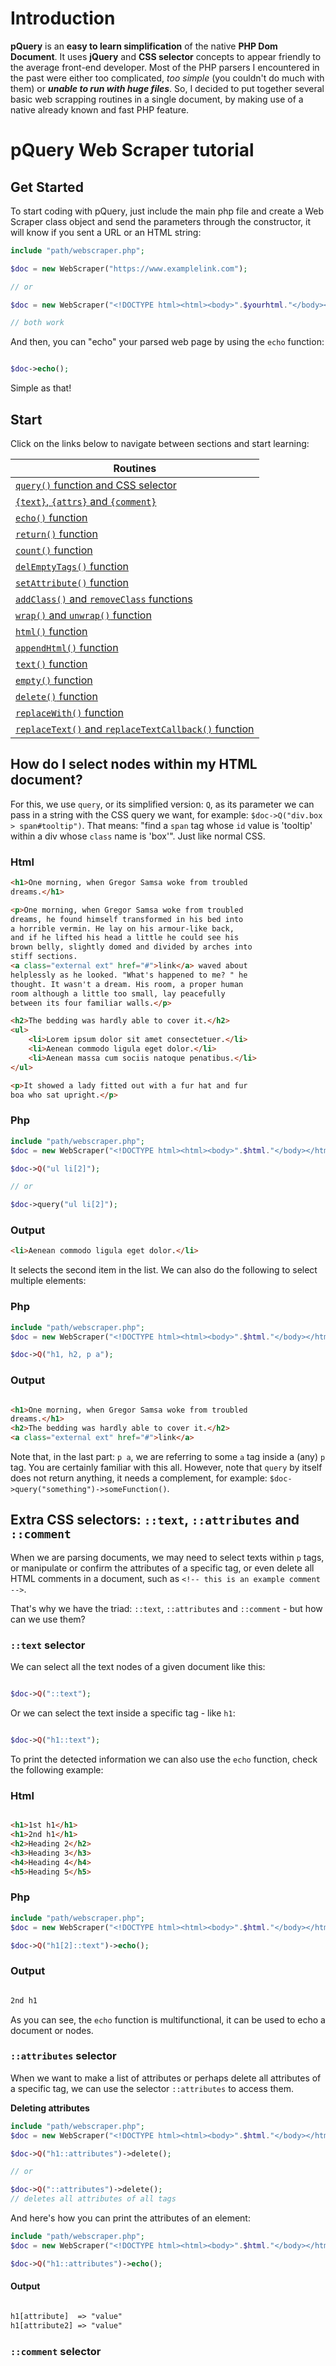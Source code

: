 # Introduction
**pQuery** is an **easy to learn simplification** of the native **PHP Dom Document**. It uses **jQuery** and **CSS selector** concepts to appear friendly to the average front-end developer.
Most of the PHP parsers I encountered in the past were either too complicated, *too simple* (you couldn't do much with them) or ***unable to run with huge files***. So, I decided to put together several basic web scrapping routines in a single document, by making use of a native already known and fast PHP feature.

# pQuery Web Scraper tutorial
## Get Started
To start coding with pQuery, just include the main php file and create a Web Scraper class object and send the parameters through the constructor, it will know if you sent a URL or an HTML string:

```php
include "path/webscraper.php";

$doc = new WebScraper("https://www.examplelink.com");

// or 

$doc = new WebScraper("<!DOCTYPE html><html><body>".$yourhtml."</body></html>");

// both work
```
And then, you can "echo" your parsed web page by using the `echo` function:

```php

$doc->echo();

```

Simple as that! 

## Start
Click on the links below to navigate between sections and start learning:

|Routines|
|------------|
| [`query()` function and CSS selector](#query-routine) |
| [`{text}`, `{attrs}` and `{comment}`](#other-css-selectors) |
| [`echo()` function](#echo-routine) |
| [`return()` function](#return-routine) |
| [`count()` function](#count-routine) |
| [`delEmptyTags()` function](#delEmptyTags-routine) |
| [`setAttribute()` function](#setAttribute-routine) |
| [`addClass()` and `removeClass` functions](#addClass-&-removeClass-routines) |
| [`wrap()` and `unwrap()` function](#wrap-&-unwrap-routines) |
| [`html()` function](#html-routine) |
| [`appendHtml()` function](#appendHtml-routine) |
| [`text()` function](#text-routine) |
| [`empty()` function](#empty-routine) |
| [`delete()` function](#delete-routine) |
| [`replaceWith()` function](#replaceWith-routine) |
| [`replaceText()` and `replaceTextCallback()` function](#replaceText-&-replaceTextCallback-routine) |


## How do I select nodes within my HTML document?
For this, we use `query`, or its simplified version: `Q`, as its parameter we can pass in a string with the CSS query we want, for example: `$doc->Q("div.box > span#tooltip")`. That means: "find a `span` tag whose `id` value is 'tooltip' within a div whose `class` name is 'box'". Just like normal CSS.

### Html

```html
<h1>One morning, when Gregor Samsa woke from troubled 
dreams.</h1>

<p>One morning, when Gregor Samsa woke from troubled 
dreams, he found himself transformed in his bed into 
a horrible vermin. He lay on his armour-like back, 
and if he lifted his head a little he could see his 
brown belly, slightly domed and divided by arches into 
stiff sections.
<a class="external ext" href="#">link</a> waved about 
helplessly as he looked. "What's happened to me? " he 
thought. It wasn't a dream. His room, a proper human 
room although a little too small, lay peacefully 
between its four familiar walls.</p>

<h2>The bedding was hardly able to cover it.</h2>
<ul>
    <li>Lorem ipsum dolor sit amet consectetuer.</li>
    <li>Aenean commodo ligula eget dolor.</li>
    <li>Aenean massa cum sociis natoque penatibus.</li>
</ul>

<p>It showed a lady fitted out with a fur hat and fur 
boa who sat upright.</p>
```

### Php

```php
include "path/webscraper.php";
$doc = new WebScraper("<!DOCTYPE html><html><body>".$html."</body></html>");

$doc->Q("ul li[2]");

// or

$doc->query("ul li[2]");

```

### Output

```html 
<li>Aenean commodo ligula eget dolor.</li>
```

It selects the second item in the list. We can also do the following to select multiple elements:

### Php

```php
include "path/webscraper.php";
$doc = new WebScraper("<!DOCTYPE html><html><body>".$html."</body></html>");

$doc->Q("h1, h2, p a");

```

### Output

```html 

<h1>One morning, when Gregor Samsa woke from troubled 
dreams.</h1>
<h2>The bedding was hardly able to cover it.</h2>
<a class="external ext" href="#">link</a>

```

Note that, in the last part: `p a`, we are referring to some `a` tag inside a (any) `p` tag. You are certainly familiar with this all.
However, note that `query` by itself does not return anything, it needs a complement, for example: `$doc->query("something")->someFunction()`.

## Extra CSS selectors: `::text`, `::attributes` and `::comment`

When we are parsing documents, we may need to select texts within `p` tags, or manipulate or confirm the attributes of a specific tag, or even delete all HTML comments in a document, such as `<!-- this is an example comment -->`.

That's why we have the triad: `::text`, `::attributes` and `::comment` - but how can we use them?

### `::text` selector

We can select all the text nodes of a given document like this:

```php

$doc->Q("::text");

```

Or we can select the text inside a specific tag - like `h1`:

```php

$doc->Q("h1::text");

```

To print the detected information we can also use the `echo` function, check the following example:

### Html

```html

<h1>1st h1</h1>
<h1>2nd h1</h1>
<h2>Heading 2</h2>
<h3>Heading 3</h3>
<h4>Heading 4</h4>
<h5>Heading 5</h5>

```

### Php

```php
include "path/webscraper.php";
$doc = new WebScraper("<!DOCTYPE html><html><body>".$html."</body></html>");

$doc->Q("h1[2]::text")->echo();

```

### Output

```html 

2nd h1

```
As you can see, the `echo` function is multifunctional, it can be used to echo a document or nodes.

### `::attributes` selector

When we want to make a list of attributes or perhaps delete all attributes of a specific tag, we can use the selector `::attributes` to access them.

**Deleting attributes**

```php
include "path/webscraper.php";
$doc = new WebScraper("<!DOCTYPE html><html><body>".$html."</body></html>");

$doc->Q("h1::attributes")->delete();

// or 

$doc->Q("::attributes")->delete();
// deletes all attributes of all tags

```

And here's how you can print the attributes of an element:

```php
include "path/webscraper.php";
$doc = new WebScraper("<!DOCTYPE html><html><body>".$html."</body></html>");

$doc->Q("h1::attributes")->echo();

```
#### Output

```html

h1[attribute]  => "value"
h1[attribute2] => "value"

```
### `::comment` selector

